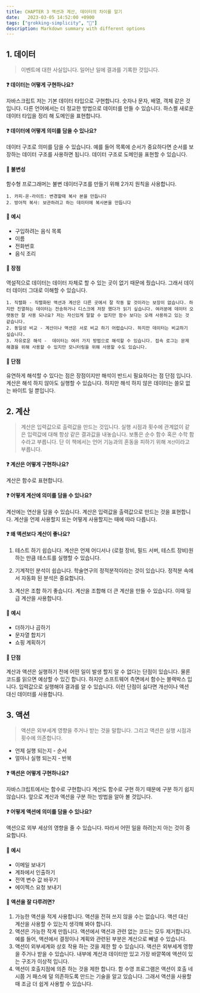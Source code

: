 ```yaml
---
title: CHAPTER 3 액션과 계산, 데이터의 차이를 알기
date:   2023-03-05 14:52:00 +0900
tags: ["grokking-simplicity", "🌿"]
description: Markdown summary with different options
---
```


## 1. 데이터

> 이벤트에 대한 사실입니다. 일어난 일에 결과를 기록한 것입니다.


#### ❓ 데이터는 어떻게 구현하나요?

자바스크립트 저는 기본 데이터 타입으로 구현합니다. 숫자나 문자, 배열, 객체 같은 것입니다. 다른 언어에서는 더 정교한 방법으로 데이터를 만들 수 있습니다. 하스켈 새로운 데이터 타입을 정리 해 도메인을 표현합니다.

#### ❓ 데이터에 어떻게 의미를 담을 수 있나요?

데이터 구조로 의미를 담을 수 있습니다. 예를 들어 목록에 순서가 중요하다면 순서를 보장하는 데이터 구조를 사용하면 됩니다. 데이터 구조로 도메인을 표현할 수 있습니다.

#### 🔵 불변성

함수형 프로그래머는 불변 데이터구조를 만들기 위해 2가지 원칙을 사용합니다.

    1. 카피-온-라이트: 변경할때 복사 본을 만듭니다
    2. 방어적 복사: 보관하려고 하는 데이터에 복사본을 만듭니다

#### 🔵 예시

* 구입하려는 음식 목록
* 이름
* 전화번호
* 음식 조리

#### 🔵 장점

역설적으로 데이터는 데이터 자체로 할 수 있는 곳이 없기 때문에 줬습니다. 그래서 데이터 데이터 그대로 이해할 수 있습니다.

    1. 직렬화 - 직렬화된 액션과 계산은 다른 곳에서 잘 작동 할 것이라는 보장이 없습니다. 하지만 진열하는 데이터는 전송하거나 디스크에 저장 했다가 읽기 싶습니다. 여러분에 데이터 오랫동안 잘 사용 되나요? 저는 자신있게 말할 수 없지만 함수 보다는 오래 사용하고 있는 것 같습니다.
    2. 동일성 비교 - 계산이나 액션은 서로 비교 하기 어렵습니다. 하지만 데이터는 비교하기 싶습니다.
    3. 자유로운 해석 -  데이터는 여러 가지 방법으로 해석할 수 있습니다. 접속 로그는 문제 해결을 위해 사용할 수 있지만 모니터링을 위해 사용할 수도 있습니다.


#### 🔵 단점

유연하게 해석할 수 있다는 점은 장점이지만 해석이 반드시 필요하다는 점 단점 입니다. 계산은 해석 하지 않아도 실행할 수 있습니다. 하지만 해석 하지 않은 데이터는 쓸모 없는 바이트 일 뿐입니다.



## 2. 계산

> 계산은 입력값으로 출력값을 만드는 것입니다. 실행 시점과 횟수에 관계없이 같은 입력값에 대해 항상 같은 결과값을 내놓습니다. 보통은 순수 함수 혹은 수학 함수라고 부릅니다. 단 이 책에서는 언어 기능과의 혼동을 피하기 위해 `계산`이라고 부릅니다.

#### ❓ 계산은 어떻게 구현하나요?

계산은 함수로 표현합니다.

#### ❓ 어떻게 계산에 의미를 담을 수 있나요?

계산에는 연산을 담을 수 있습니다. 계산은 입력값을 출력값으로 만드는 것을 표현합니다. 계산을 언제 사용할지 또는 어떻게 사용할지는 때에 따라 다릅니다.

#### ❓ 왜 액션보다 계산이 좋나요?

1. 테스트 하기 쉽습니다. 계산은 언제 어디서나 (로컬 장비, 필드 서버, 테스트 장비)원하는 만큼 테스트를 실행할 수 있습니다.

2. 기계적인 분석이 쉽습니다. 학술연구의 정적분적이라는 것이 있습니다. 정적분 속에서 자동화 된 분석은 중요합니다.

3. 계산은 조합 하기 좋습니다. 계산을 조합해 더 큰 계산을 만들 수 있습니다. 이때 일급 계산을 사용합니다.


#### 🔵 예시

- 더하기나 곱하기
- 문자열 합치기
- 쇼핑 계획하기

#### 🔵 단점

계산과 액션은 실행하기 전에 어떤 일이 발생 할지 알 수 없다는 단점이 있습니다. 물론 코드를 읽으면 예상할 수 있긴 합니다. 하지만 소프트웨어 측면에서 함수는 블랙박스 입니다. 입력값으로 실행해야 결과를 알 수 있습니다. 이런 단점이 싫다면 개선이나 액션 대신 데이터를 사용합니다.


## 3. 액션

> 액션은 외부세계 영향을 주거나 받는 것을 말합니다. 그리고 액션은 실행 시점과 횟수에 의존합니다.

- 언제 실행 되는지 - 순서
- 얼마나 실행 되는지 - 반복

#### ❓ 액션은 어떻게 구현하나요?

자바스크립트에서는 함수로 구현합니다 계산도 함수로 구현 하기 때문에 구분 하기 쉽지 않습니다. 앞으로 계산과 액션을 구분 하는 방법을 알아 볼 것입니다.

#### ❓ 어떻게 액션에 의미를 담을 수 있나요?

액션으로 외부 세상의 영향을 줄 수 있습니다. 따라서 어떤 일을 하려는지 아는 것이 중요합니다.


#### 🔵 예시

- 이메일 보내기
- 계좌에서 인출하기
- 전역 변수 값 바꾸기
- 에이젝스 요청 보내기


#### 🔵 액션을 잘 다루려면?

1. 가능한 액션을 적게 사용합니다. 액션을 전혀 쓰지 않을 수는 없습니다. 액션 대신 계산을 사용할 수 있는지 생각해 봐야 합니다.
2. 액션은 가능한 작게 만듭니다. 액션에서 액션과 관련 없는 코드는 모두 제거합니다. 예를 들어, 액션에서 결정이나 계획와 관련된 부분은 계산으로 빼낼 수 있습니다.
3. 액션이 외부세계와 상호 작용 하는 것을 제한 할 수 있습니다. 액션은 외부세계 영향을 주거나 받을 수 있습니다. 내부에 계산과 데이터만 있고 가장 바깥쪽에 액션이 있는 구조가 이상적 입니다.
4. 액션이 호출지점에 의존 하는 것을 제한 합니다. 함 수영 프로그램은 액션이 호출 네시쯤 거 패스에 덜 의존하도록 만드는 기술을 알고 있습니다. 그래서 액션을 사용할 때 조금 더 쉽게 사용할 수 있습니다.
